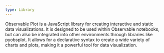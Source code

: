 ```yaml
---
type: Library
---
```


Observable Plot is a JavaScript library for creating interactive and static data visualizations. It is designed to be used within Observable notebooks, but can also be integrated into other environments through libraries like pyobsplot. It allows for a declarative syntax to create a wide variety of charts and plots, making it a powerful tool for data visualization.